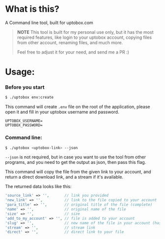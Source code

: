 # What is this?
A Command line tool, built for uptobox.com

>
> **NOTE**
>   This tool is built for my personal use only, but it has the most required
>   features, like login to your uptobox account, copying files from other
>   account, renaming files, and much more.
>
>   Feel free to adjust it for your need, and send me a PR :)
>

# Usage:
### Before you start
```sh
$ ./uptobox env:create
```
This command will create `.env` file on the root of the application, please
open it and fill in your uptobox username and password.
    
    UPTOBOX_USERNAME=
    UPTOBOX_PASSWORD=

### Command line:
```sh
$ ./uptobox <uptobox-link> --json
```

`--json` is not required, but in case you want to use the tool from other
programs, and you need to get the output as json, then pass this flag.

This command will copy the file from the given link to your account, and return
a direct download link, and a stream if it's available.

The returned data looks like this:

```php
'source_link' => '',       // link you provided
'new_link' => '',          // link to the file copied to your account
'para_title' => '',        // original title of the file (complete)
'name' => '',              // original name of the file
'size' => '',              // size
'add_to_my_account' => '', // file is added to your account
'slug' => '',              // new name of the file in your account (hashed)
'stream' => '',            // stream link
'direct' => '',            // direct link to your file
```
